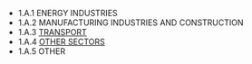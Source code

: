 * 1.A.1 ENERGY INDUSTRIES
* 1.A.2 MANUFACTURING INDUSTRIES AND CONSTRUCTION
* 1.A.3 [TRANSPORT](3/CRF1A3.md)
* 1.A.4 [OTHER SECTORS](4/CRF1A4.md)
* 1.A.5 OTHER
